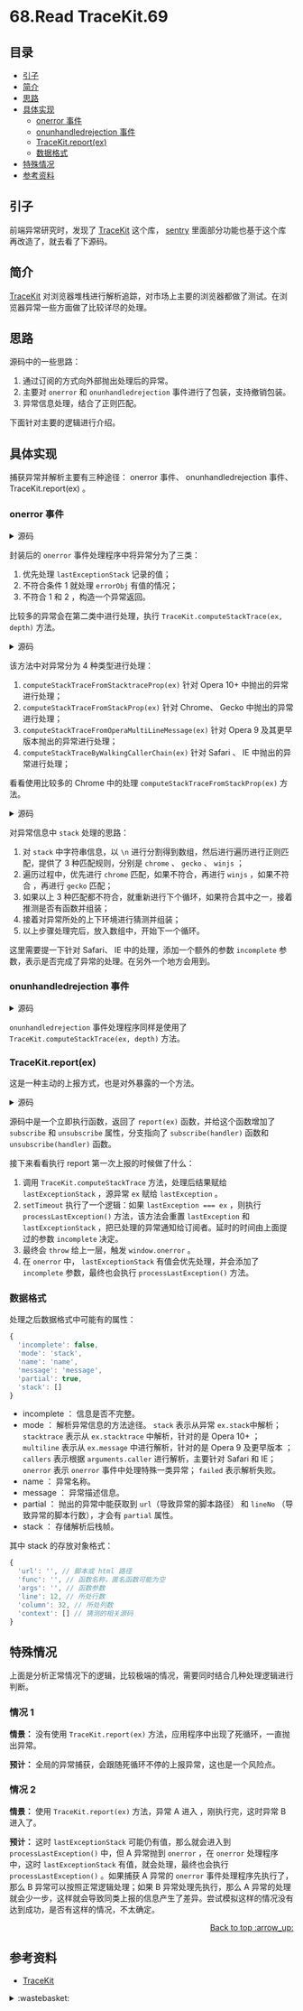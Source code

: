# 68.Read TraceKit.69
## <a name="index"></a> 目录
- [引子](#start)
- [简介](#intro)
- [思路](#thought)
- [具体实现](#source)
  - [onerror 事件](#onerror)
  - [onunhandledrejection 事件](#onunhandledrejection)
  - [TraceKit.report(ex)](#report)
  - [数据格式](#format)
- [特殊情况](#exception)
- [参考资料](#reference)


## <a name="start"></a> 引子
前端异常研究时，发现了 [TraceKit][url-github-1] 这个库， [sentry][url-github-2] 里面部分功能也基于这个库再改造了，就去看了下源码。

## <a name="intro"></a> 简介
[TraceKit][url-github-1] 对浏览器堆栈进行解析追踪，对市场上主要的浏览器都做了测试。在浏览器异常一些方面做了比较详尽的处理。

## <a name="thought"></a> 思路
源码中的一些思路：
1. 通过订阅的方式向外部抛出处理后的异常。
2. 主要对 `onerror` 和 `onunhandledrejection` 事件进行了包装，支持撤销包装。
3. 异常信息处理，结合了正则匹配。

下面针对主要的逻辑进行介绍。

## <a name="source"></a> 具体实现
捕获异常并解析主要有三种途径： onerror 事件、 onunhandledrejection 事件、 TraceKit.report(ex) 。

### <a name="onerror"></a> onerror 事件

<details>
<summary>源码</summary>

```js
/**
 * Ensures all global unhandled exceptions are recorded.
 * Supported by Gecko and IE.
 * @param {string} message Error message.
 * @param {string} url URL of script that generated the exception.
 * @param {(number|string)} lineNo The line number at which the error occurred.
 * @param {(number|string)=} columnNo The column number at which the error occurred.
 * @param {Error=} errorObj The actual Error object.
 * @memberof TraceKit.report
 */
function traceKitWindowOnError(message, url, lineNo, columnNo, errorObj) {
    var stack = null;

    if (lastExceptionStack) {
        TraceKit.computeStackTrace.augmentStackTraceWithInitialElement(lastExceptionStack, url, lineNo, message);
      processLastException();
    } else if (errorObj) {
        stack = TraceKit.computeStackTrace(errorObj);
        notifyHandlers(stack, true, errorObj);
    } else {
        var location = {
          'url': url,
          'line': lineNo,
          'column': columnNo
        };

        var name;
        var msg = message; // must be new var or will modify original `arguments`
        if ({}.toString.call(message) === '[object String]') {
            var groups = message.match(ERROR_TYPES_RE);
            if (groups) {
                name = groups[1];
                msg = groups[2];
            }
        }

        location.func = TraceKit.computeStackTrace.guessFunctionName(location.url, location.line);
        location.context = TraceKit.computeStackTrace.gatherContext(location.url, location.line);
        stack = {
            'name': name,
            'message': msg,
            'mode': 'onerror',
            'stack': [location]
        };

        notifyHandlers(stack, true, null);
    }

    if (_oldOnerrorHandler) {
        return _oldOnerrorHandler.apply(this, arguments);
    }

    return false;
}
```

</details>

封装后的 `onerror` 事件处理程序中将异常分为了三类：
1. 优先处理 `lastExceptionStack` 记录的值；
2. 不符合条件 1 就处理 `errorObj` 有值的情况；
3. 不符合 1 和 2 ，构造一个异常返回。

比较多的异常会在第二类中进行处理，执行 `TraceKit.computeStackTrace(ex, depth)` 方法。

<details>
<summary>源码</summary>

```js
    /**
     * Computes a stack trace for an exception.
     * @param {Error} ex
     * @param {(string|number)=} depth
     * @memberof TraceKit.computeStackTrace
     */
    function computeStackTrace(ex, depth) {
        var stack = null;
        depth = (depth == null ? 0 : +depth);

        try {
            // This must be tried first because Opera 10 *destroys*
            // its stacktrace property if you try to access the stack
            // property first!!
            stack = computeStackTraceFromStacktraceProp(ex);
            if (stack) {
                return stack;
            }
        } catch (e) {
            if (debug) {
                throw e;
            }
        }

        try {
            stack = computeStackTraceFromStackProp(ex);
            if (stack) {
                return stack;
            }
        } catch (e) {
            if (debug) {
                throw e;
            }
        }

        try {
            stack = computeStackTraceFromOperaMultiLineMessage(ex);
            if (stack) {
                return stack;
            }
        } catch (e) {
            if (debug) {
                throw e;
            }
        }

        try {
            stack = computeStackTraceByWalkingCallerChain(ex, depth + 1);
            if (stack) {
                return stack;
            }
        } catch (e) {
            if (debug) {
                throw e;
            }
        }

        return {
            'name': ex.name,
            'message': ex.message,
            'mode': 'failed'
        };
    }
```

</details>

该方法中对异常分为 4 种类型进行处理：
1. `computeStackTraceFromStacktraceProp(ex)` 针对 Opera 10+ 中抛出的异常进行处理；
2. `computeStackTraceFromStackProp(ex)` 针对 Chrome、 Gecko 中抛出的异常进行处理；
3. `computeStackTraceFromOperaMultiLineMessage(ex)` 针对 Opera 9 及其更早版本抛出的异常进行处理；
4. `computeStackTraceByWalkingCallerChain(ex)` 针对 Safari 、 IE 中抛出的异常进行处理；

看看使用比较多的 Chrome 中的处理 `computeStackTraceFromStackProp(ex)` 方法。

<details>
<summary>源码</summary>

```js
    /**
     * Computes stack trace information from the stack property.
     * Chrome and Gecko use this property.
     * @param {Error} ex
     * @return {?TraceKit.StackTrace} Stack trace information.
     * @memberof TraceKit.computeStackTrace
     */
    function computeStackTraceFromStackProp(ex) {
        if (!ex.stack) {
            return null;
        }

        var chrome = /^\s*at (.*?) ?\(((?:file|https?|blob|chrome-extension|native|eval|webpack|<anonymous>|\/).*?)(?::(\d+))?(?::(\d+))?\)?\s*$/i,
            gecko = /^\s*(.*?)(?:\((.*?)\))?(?:^|@)((?:file|https?|blob|chrome|webpack|resource|\[native).*?|[^@]*bundle)(?::(\d+))?(?::(\d+))?\s*$/i,
            winjs = /^\s*at (?:((?:\[object object\])?.+) )?\(?((?:file|ms-appx|https?|webpack|blob):.*?):(\d+)(?::(\d+))?\)?\s*$/i,

            // Used to additionally parse URL/line/column from eval frames
            isEval,
            geckoEval = /(\S+) line (\d+)(?: > eval line \d+)* > eval/i,
            chromeEval = /\((\S*)(?::(\d+))(?::(\d+))\)/,

            lines = ex.stack.split('\n'),
            stack = [],
            submatch,
            parts,
            element,
            reference = /^(.*) is undefined$/.exec(ex.message);

        for (var i = 0, j = lines.length; i < j; ++i) {
            if ((parts = chrome.exec(lines[i]))) {
                var isNative = parts[2] && parts[2].indexOf('native') === 0; // start of line
                isEval = parts[2] && parts[2].indexOf('eval') === 0; // start of line
                if (isEval && (submatch = chromeEval.exec(parts[2]))) {
                    // throw out eval line/column and use top-most line/column number
                    parts[2] = submatch[1]; // url
                    parts[3] = submatch[2]; // line
                    parts[4] = submatch[3]; // column
                }
                element = {
                    'url': !isNative ? parts[2] : null,
                    'func': parts[1] || UNKNOWN_FUNCTION,
                    'args': isNative ? [parts[2]] : [],
                    'line': parts[3] ? +parts[3] : null,
                    'column': parts[4] ? +parts[4] : null
                };
            } else if ( parts = winjs.exec(lines[i]) ) {
                element = {
                    'url': parts[2],
                    'func': parts[1] || UNKNOWN_FUNCTION,
                    'args': [],
                    'line': +parts[3],
                    'column': parts[4] ? +parts[4] : null
                };
            } else if ((parts = gecko.exec(lines[i]))) {
                isEval = parts[3] && parts[3].indexOf(' > eval') > -1;
                if (isEval && (submatch = geckoEval.exec(parts[3]))) {
                    // throw out eval line/column and use top-most line number
                    parts[3] = submatch[1];
                    parts[4] = submatch[2];
                    parts[5] = null; // no column when eval
                } else if (i === 0 && !parts[5] && !_isUndefined(ex.columnNumber)) {
                    // FireFox uses this awesome columnNumber property for its top frame
                    // Also note, Firefox's column number is 0-based and everything else expects 1-based,
                    // so adding 1
                    // NOTE: this hack doesn't work if top-most frame is eval
                    stack[0].column = ex.columnNumber + 1;
                }
                element = {
                    'url': parts[3],
                    'func': parts[1] || UNKNOWN_FUNCTION,
                    'args': parts[2] ? parts[2].split(',') : [],
                    'line': parts[4] ? +parts[4] : null,
                    'column': parts[5] ? +parts[5] : null
                };
            } else {
                continue;
            }

            if (!element.func && element.line) {
                element.func = guessFunctionName(element.url, element.line);
            }

            element.context = element.line ? gatherContext(element.url, element.line) : null;
            stack.push(element);
        }

        if (!stack.length) {
            return null;
        }

        if (stack[0] && stack[0].line && !stack[0].column && reference) {
            stack[0].column = findSourceInLine(reference[1], stack[0].url, stack[0].line);
        }

        return {
            'mode': 'stack',
            'name': ex.name,
            'message': ex.message,
            'stack': stack
        };
    }
```

</details>

对异常信息中 `stack` 处理的思路：
1. 对 `stack` 中字符串信息，以 `\n` 进行分割得到数组，然后进行遍历进行正则匹配，提供了 3 种匹配规则，分别是 `chrome` 、 `gecko` 、 `winjs` ；
2. 遍历过程中，优先进行 `chrome` 匹配，如果不符合，再进行 `winjs` ，如果不符合 ，再进行 `gecko` 匹配；
3. 如果以上 3 种匹配都不符合，就重新进行下个循环，如果符合其中之一，接着推测是否有函数并组装；
4. 接着对异常所处的上下环境进行猜测并组装；
5. 以上步骤处理完后，放入数组中，开始下一个循环。

这里需要提一下针对 Safari、 IE 中的处理，添加一个额外的参数 `incomplete` 参数，表示是否完成了异常的处理。在另外一个地方会用到。

### <a name="onunhandledrejection"></a> onunhandledrejection 事件

<details>
<summary>源码</summary>

```js
function installGlobalUnhandledRejectionHandler() {
  if (_onUnhandledRejectionHandlerInstalled === true) {
      return;
  }

  _oldOnunhandledrejectionHandler = window.onunhandledrejection;
  window.onunhandledrejection = traceKitWindowOnUnhandledRejection;
  _onUnhandledRejectionHandlerInstalled = true;
}

function traceKitWindowOnUnhandledRejection(e) {
  var stack = TraceKit.computeStackTrace(e.reason);
  notifyHandlers(stack, true, e.reason);
}
```

</details>

`onunhandledrejection` 事件处理程序同样是使用了 `TraceKit.computeStackTrace(ex, depth)` 方法。

### <a name="report"></a> TraceKit.report(ex)
这是一种主动的上报方式，也是对外暴露的一个方法。

<details>
<summary>源码</summary>

```js
/**
 * Cross-browser processing of unhandled exceptions
 *
 * Syntax:
 * ```js
 *   TraceKit.report.subscribe(function(stackInfo) { ... })
 *   TraceKit.report.unsubscribe(function(stackInfo) { ... })
 *   TraceKit.report(exception)
 *   try { ...code... } catch(ex) { TraceKit.report(ex); }
 * ```
 *
 * Supports:
 *   - Firefox: full stack trace with line numbers, plus column number
 *     on top frame; column number is not guaranteed
 *   - Opera: full stack trace with line and column numbers
 *   - Chrome: full stack trace with line and column numbers
 *   - Safari: line and column number for the top frame only; some frames
 *     may be missing, and column number is not guaranteed
 *   - IE: line and column number for the top frame only; some frames
 *     may be missing, and column number is not guaranteed
 *
 * In theory, TraceKit should work on all of the following versions:
 *   - IE5.5+ (only 8.0 tested)
 *   - Firefox 0.9+ (only 3.5+ tested)
 *   - Opera 7+ (only 10.50 tested; versions 9 and earlier may require
 *     Exceptions Have Stacktrace to be enabled in opera:config)
 *   - Safari 3+ (only 4+ tested)
 *   - Chrome 1+ (only 5+ tested)
 *   - Konqueror 3.5+ (untested)
 *
 * Requires TraceKit.computeStackTrace.
 *
 * Tries to catch all unhandled exceptions and report them to the
 * subscribed handlers. Please note that TraceKit.report will rethrow the
 * exception. This is REQUIRED in order to get a useful stack trace in IE.
 * If the exception does not reach the top of the browser, you will only
 * get a stack trace from the point where TraceKit.report was called.
 *
 * Handlers receive a TraceKit.StackTrace object as described in the
 * TraceKit.computeStackTrace docs.
 *
 * @memberof TraceKit
 * @namespace
 */
TraceKit.report = (function reportModuleWrapper() {
    var handlers = [],
        lastException = null,
        lastExceptionStack = null;

    /**
     * Add a crash handler.
     * @param {Function} handler
     * @memberof TraceKit.report
     */
    function subscribe(handler) {
        installGlobalHandler();
        installGlobalUnhandledRejectionHandler();
        handlers.push(handler);
    }

    /**
     * Remove a crash handler.
     * @param {Function} handler
     * @memberof TraceKit.report
     */
    function unsubscribe(handler) {
        for (var i = handlers.length - 1; i >= 0; --i) {
            if (handlers[i] === handler) {
                handlers.splice(i, 1);
            }
        }

        if (handlers.length === 0) {
            uninstallGlobalHandler();
            uninstallGlobalUnhandledRejectionHandler();
        }
    }

    /**
     * Dispatch stack information to all handlers.
     * @param {TraceKit.StackTrace} stack
     * @param {boolean} isWindowError Is this a top-level window error?
     * @param {Error=} error The error that's being handled (if available, null otherwise)
     * @memberof TraceKit.report
     * @throws An exception if an error occurs while calling an handler.
     */
    function notifyHandlers(stack, isWindowError, error) {
        var exception = null;
        if (isWindowError && !TraceKit.collectWindowErrors) {
          return;
        }
        for (var i in handlers) {
            if (_has(handlers, i)) {
                try {
                    handlers[i](stack, isWindowError, error);
                } catch (inner) {
                    exception = inner;
                }
            }
        }

        if (exception) {
            throw exception;
        }
    }

    var _oldOnerrorHandler, _onErrorHandlerInstalled;
    var _oldOnunhandledrejectionHandler, _onUnhandledRejectionHandlerInstalled;

    /**
     * Ensures all global unhandled exceptions are recorded.
     * Supported by Gecko and IE.
     * @param {string} message Error message.
     * @param {string} url URL of script that generated the exception.
     * @param {(number|string)} lineNo The line number at which the error occurred.
     * @param {(number|string)=} columnNo The column number at which the error occurred.
     * @param {Error=} errorObj The actual Error object.
     * @memberof TraceKit.report
     */
    function traceKitWindowOnError(message, url, lineNo, columnNo, errorObj) {
        var stack = null;

        if (lastExceptionStack) {
            TraceKit.computeStackTrace.augmentStackTraceWithInitialElement(lastExceptionStack, url, lineNo, message);
    	    processLastException();
        } else if (errorObj) {
            stack = TraceKit.computeStackTrace(errorObj);
            notifyHandlers(stack, true, errorObj);
        } else {
            var location = {
              'url': url,
              'line': lineNo,
              'column': columnNo
            };

            var name;
            var msg = message; // must be new var or will modify original `arguments`
            if ({}.toString.call(message) === '[object String]') {
                var groups = message.match(ERROR_TYPES_RE);
                if (groups) {
                    name = groups[1];
                    msg = groups[2];
                }
            }

            location.func = TraceKit.computeStackTrace.guessFunctionName(location.url, location.line);
            location.context = TraceKit.computeStackTrace.gatherContext(location.url, location.line);
            stack = {
                'name': name,
                'message': msg,
                'mode': 'onerror',
                'stack': [location]
            };

            notifyHandlers(stack, true, null);
        }

        if (_oldOnerrorHandler) {
            return _oldOnerrorHandler.apply(this, arguments);
        }

        return false;
    }

    /**
     * Ensures all unhandled rejections are recorded.
     * @param {PromiseRejectionEvent} e event.
     * @memberof TraceKit.report
     * @see https://developer.mozilla.org/en-US/docs/Web/API/WindowEventHandlers/onunhandledrejection
     * @see https://developer.mozilla.org/en-US/docs/Web/API/PromiseRejectionEvent
     */
    function traceKitWindowOnUnhandledRejection(e) {
        var stack = TraceKit.computeStackTrace(e.reason);
        notifyHandlers(stack, true, e.reason);
    }

    /**
     * Install a global onerror handler
     * @memberof TraceKit.report
     */
    function installGlobalHandler() {
        if (_onErrorHandlerInstalled === true) {
            return;
        }

        _oldOnerrorHandler = window.onerror;
        window.onerror = traceKitWindowOnError;
        _onErrorHandlerInstalled = true;
    }

    /**
     * Uninstall the global onerror handler
     * @memberof TraceKit.report
     */
    function uninstallGlobalHandler() {
        if (_onErrorHandlerInstalled) {
            window.onerror = _oldOnerrorHandler;
            _onErrorHandlerInstalled = false;
        }
    }

    /**
     * Install a global onunhandledrejection handler
     * @memberof TraceKit.report
     */
    function installGlobalUnhandledRejectionHandler() {
        if (_onUnhandledRejectionHandlerInstalled === true) {
            return;
        }

        _oldOnunhandledrejectionHandler = window.onunhandledrejection;
        window.onunhandledrejection = traceKitWindowOnUnhandledRejection;
        _onUnhandledRejectionHandlerInstalled = true;
    }

    /**
     * Uninstall the global onunhandledrejection handler
     * @memberof TraceKit.report
     */
    function uninstallGlobalUnhandledRejectionHandler() {
        if (_onUnhandledRejectionHandlerInstalled) {
            window.onunhandledrejection = _oldOnunhandledrejectionHandler;
            _onUnhandledRejectionHandlerInstalled = false;
        }
    }

    /**
     * Process the most recent exception
     * @memberof TraceKit.report
     */
    function processLastException() {
        var _lastExceptionStack = lastExceptionStack,
            _lastException = lastException;
        lastExceptionStack = null;
        lastException = null;
        notifyHandlers(_lastExceptionStack, false, _lastException);
    }

    /**
     * Reports an unhandled Error to TraceKit.
     * @param {Error} ex
     * @memberof TraceKit.report
     * @throws An exception if an incomplete stack trace is detected (old IE browsers).
     */
    function report(ex) {
        if (lastExceptionStack) {
            if (lastException === ex) {
                return; // already caught by an inner catch block, ignore
            } else {
              processLastException();
            }
        }

        var stack = TraceKit.computeStackTrace(ex);
        lastExceptionStack = stack;
        lastException = ex;

        // If the stack trace is incomplete, wait for 2 seconds for
        // slow slow IE to see if onerror occurs or not before reporting
        // this exception; otherwise, we will end up with an incomplete
        // stack trace
        setTimeout(function () {
            if (lastException === ex) {
                processLastException();
            }
        }, (stack.incomplete ? 2000 : 0));

        throw ex; // re-throw to propagate to the top level (and cause window.onerror)
    }

    report.subscribe = subscribe;
    report.unsubscribe = unsubscribe;
    return report;
}());
```

</details>

源码中是一个立即执行函数，返回了 `report(ex)` 函数，并给这个函数增加了 `subscribe` 和 `unsubscribe` 属性，分支指向了 `subscribe(handler)` 函数和 `unsubscribe(handler)` 函数。

接下来看看执行 report 第一次上报的时候做了什么：
1. 调用 `TraceKit.computeStackTrace` 方法，处理后结果赋给 `lastExceptionStack` ，源异常 `ex` 赋给 `lastException` 。
2. `setTimeout` 执行了一个逻辑：如果 `lastException === ex` ，则执行 `processLastException()` 方法，该方法会重置 `lastException` 和 `lastExceptionStack` ，把已处理的异常通知给订阅者。延时的时间由上面提过的参数 `incomplete` 决定。
3. 最终会 `throw` 给上一层，触发 `window.onerror` 。
4. 在 `onerror` 中， `lastExceptionStack` 有值会优先处理，并会添加了 `incomplete` 参数，最终也会执行 `processLastException()` 方法。


### <a name="format"></a> 数据格式
处理之后数据格式中可能有的属性：
```js
{
  'incomplete': false,
  'mode': 'stack',
  'name': 'name',
  'message': 'message',
  'partial': true,
  'stack': []
}
```
- incomplete ： 信息是否不完整。
- mode ： 解析异常信息的方法途径。 `stack` 表示从异常 `ex.stack`中解析； `stacktrace` 表示从 `ex.stacktrace` 中解析，针对的是 Opera 10+ ； `multiline` 表示从 `ex.message` 中进行解析，针对的是 Opera 9 及更早版本 ； `callers` 表示根据 `arguments.caller` 进行解析，主要针对 Safari 和 IE； `onerror` 表示 `onerror` 事件中处理特殊一类异常； `failed` 表示解析失败。
- name ： 异常名称。
- message ： 异常描述信息。
- partial ： 抛出的异常中能获取到 `url`（导致异常的脚本路径） 和 `lineNo` （导致异常的脚本行数），才会有 `partial` 属性。
- stack ： 存储解析后栈帧。

其中 stack 的存放对象格式：
```js
{
  'url': '', // 脚本或 html 路径
  'func': '', // 函数名称，匿名函数可能为空
  'args': '', // 函数参数
  'line': 12, // 所处行数
  'column': 32, // 所处列数
  'context': [] // 猜测的相关源码
}
```


## <a name="exception"></a> 特殊情况
上面是分析正常情况下的逻辑，比较极端的情况，需要同时结合几种处理逻辑进行判断。
### 情况 1
**情景：** 没有使用 `TraceKit.report(ex)` 方法，应用程序中出现了死循环，一直抛出异常。

**预计：** 全局的异常捕获，会跟随死循环不停的上报异常，这也是一个风险点。

### 情况 2
**情景：** 使用 `TraceKit.report(ex)` 方法，异常 A 进入 ，刚执行完，这时异常 B 进入了。

**预计：** 这时 `lastExceptionStack` 可能仍有值，那么就会进入到 `processLastException()` 中，但 A 异常抛到 `onerror` ，在 `onerror` 处理程序中，这时 `lastExceptionStack` 有值，就会处理，最终也会执行 `processLastException()` 。如果捕获 A 异常的 `onerror` 事件处理程序先执行了，那么 B 异常可以按照正常逻辑处理；如果 B 异常处理先执行，那么 A 异常的处理就会少一步，这样就会导致同类上报的信息产生了差异。尝试模拟这样的情况没有达到成功，是否有这样的情况，不太确定。




<div align="right"><a href="#index">Back to top :arrow_up:</a></div>

## <a name="reference"></a> 参考资料
- [TraceKit][url-github-1]

[url-github-1]:https://github.com/csnover/TraceKit
[url-github-2]:https://github.com/getsentry/sentry

[url-local-rail]:./images/n/rail.png

<details>
<summary>:wastebasket:</summary>

![n-poster][url-local-poster]

</details>

[url-book]:https://book.douban.com/subject/26916012/
[url-local-poster]:./images/n/poster.jpg
